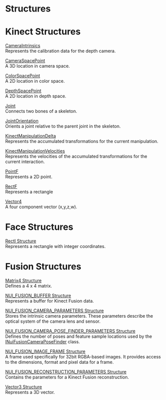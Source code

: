 Structures  
==========  

<span id="ID4EM"></span>

Kinect Structures  
=================  

[CameraIntrinsics](Structures/CameraIntrinsics_Structure.md)    
Represents the calibration data for the depth camera.  

[CameraSpacePoint](Structures/CameraSpacePoint_Structure.md)    
A 3D location in camera space.  

[ColorSpacePoint](Structures/ColorSpacePoint_Structure.md)    
A 2D location in color space.  

[DepthSpacePoint](Structures/DepthSpacePoint_Structure.md)    
A 2D location in depth space.  

[Joint](Structures/Joint_Structure.md)    
Connects two bones of a skeleton.  

[JointOrientation](Structures/JointOrientation_Structure.md)    
Orients a joint relative to the parent joint in the skeleton.  

[KinectManipulationDelta](Structures/KinectManipulationDelta.md)    
Represents the accumulated transformations for the current manipulation.  

[KinectManipulationVelocities](Structures/KinectManipulationVelocities.md)    
Represents the velocities of the accumulated transformations for the current interaction.  

[PointF](Structures/PointF_Structure.md)    
Represents a 2D point.  

[RectF](Structures/RectF_Structure.md)    
Represents a rectangle  

[Vector4](Structures/Vector4_Structure.md)    
A four component vector (x,y,z,w).  

<span id="ID4ESB"></span>

Face Structures  
===============  

[RectI Structure](Structures/RectI_Structure.md)    
Represents a rectangle with integer coordinates.  

<span id="ID4E1B"></span>

Fusion Structures  
=================  

[Matrix4 Structure](Structures/Matrix4_Structure.md)    
Defines a 4 x 4 matrix.  

[NUI\_FUSION\_BUFFER Structure](Structures/NUI_FUSION_BUFFER_Structure.md)    
Represents a buffer for Kinect Fusion data.  

[NUI\_FUSION\_CAMERA\_PARAMETERS Structure](Structures/NUI_FUSION_CAMERA_PARAMETERS.md)    
Stores the intrinsic camera parameters. These parameters describe the optical system of the camera lens and sensor.  

[NUI\_FUSION\_CAMERA\_POSE\_FINDER\_PARAMETERS Structure](Structures/NUI_FUSION_CAMERA_POSE.md)    
Defines the number of poses and feature sample locations used by the [INuiFusionCameraPoseFinder](Interfaces/INuiFusionCameraPoseFinder.md) class.  

[NUI\_FUSION\_IMAGE\_FRAME Structure](Structures/NUI_FUSION_IMAGE_FRAME.md)    
A frame used specifically for 32bit RGBA-based images. It provides access to the dimensions, format and pixel data for a frame.  

[NUI\_FUSION\_RECONSTRUCTION\_PARAMETERS Structure](Structures/NUI_FUSION_RECONSTRUCTION.md)    
Contains the parameters for a Kinect Fusion reconstruction.  

[Vector3 Structure](Structures/Vector3_Structure.md)    
Represents a 3D vector.  



<!--Please do not edit the data in the comment block below.-->
<!--
TOCTitle : Structures
RLTitle : Structures
KeywordA : O:Microsoft.Kinect.kinect.k4w_ref_structures
KeywordA : 4f684cea-6d8f-9672-adc3-61b2f3423495
KeywordK : Structures
AssetID : 4f684cea-6d8f-9672-adc3-61b2f3423495
Locale : en-us
CommunityContent : 1
TopicType : kbOrient
DocSet : K4Wv2
ProjType : K4Wv2Proj
Technology : Kinect for Windows
Product : Kinect for Windows SDK v2
productversion : 20
-->
